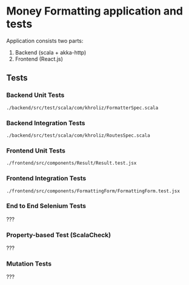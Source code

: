 # Money Formatting application and tests

Application consists two parts:
1. Backend (scala + akka-http)
2. Frontend (React.js)

## Tests

### Backend Unit Tests

`./backend/src/test/scala/com/khroliz/FormatterSpec.scala`

### Backend Integration Tests

`./backend/src/test/scala/com/khroliz/RoutesSpec.scala`

### Frontend Unit Tests

`./frontend/src/components/Result/Result.test.jsx`

### Frontend Integration Tests

`./frontend/src/components/FormattingForm/FormattingForm.test.jsx`

### End to End Selenium Tests

???

### Property-based Test (ScalaCheck)

???

### Mutation Tests

???

